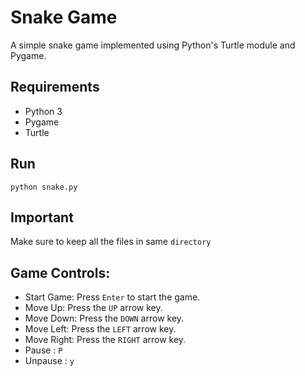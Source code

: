 
# Snake Game

A simple snake game implemented using Python's Turtle module and Pygame.

## Requirements

- Python 3
- Pygame
- Turtle

## Run
```python snake.py```

## Important

Make sure to keep all the files in same ```directory```

## Game Controls:

- Start Game: Press ```Enter``` to start the game.
- Move Up: Press the ```UP``` arrow key.
- Move Down: Press the ```DOWN``` arrow key.
- Move Left: Press the ```LEFT``` arrow key.
- Move Right: Press the ```RIGHT``` arrow key.
- Pause : ```P```
- Unpause : ```y```
